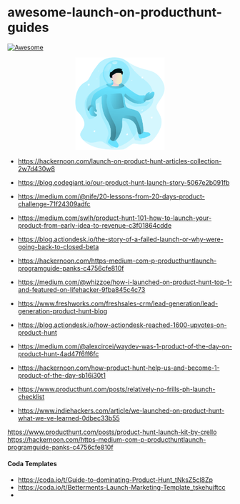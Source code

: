 # awesome-launch-on-producthunt-guides

[![Awesome](https://cdn.rawgit.com/sindresorhus/awesome/d7305f38d29fed78fa85652e3a63e154dd8e8829/media/badge.svg)](https://github.com/ChickenKyiv/awesome-launch-on-producthunt-guides) 



<p align="center"><img src="https://raw.githubusercontent.com/GroceriStar/creative/master/website-illustrations/astronaut.svg?sanitize=true" alt="astronaut" width="200" /></p>

- https://hackernoon.com/launch-on-product-hunt-articles-collection-2w7d430w8
- https://blog.codegiant.io/our-product-hunt-launch-story-5067e2b091fb
- https://medium.com/@nife/20-lessons-from-20-days-product-challenge-71f24309adfc
- https://medium.com/swlh/product-hunt-101-how-to-launch-your-product-from-early-idea-to-revenue-c3f01864cdde
- https://blog.actiondesk.io/the-story-of-a-failed-launch-or-why-were-going-back-to-closed-beta
- https://hackernoon.com/https-medium-com-p-producthuntlaunch-programguide-panks-c4756cfe810f
- https://medium.com/@whizzoe/how-i-launched-on-product-hunt-top-1-and-featured-on-lifehacker-9fba845c4c73
- https://www.freshworks.com/freshsales-crm/lead-generation/lead-generation-product-hunt-blog
- https://blog.actiondesk.io/how-actiondesk-reached-1600-upvotes-on-product-hunt

- https://medium.com/@alexcircei/waydev-was-1-product-of-the-day-on-product-hunt-4ad47f6ff6fc
- https://hackernoon.com/how-product-hunt-help-us-and-become-1-product-of-the-day-sb16i30t1
- https://www.producthunt.com/posts/relatively-no-frills-ph-launch-checklist

- https://www.indiehackers.com/article/we-launched-on-product-hunt-what-we-ve-learned-0dbec33b55

https://www.producthunt.com/posts/product-hunt-launch-kit-by-crello
https://hackernoon.com/https-medium-com-p-producthuntlaunch-programguide-panks-c4756cfe810f

#### Coda Templates
- https://coda.io/t/Guide-to-dominating-Product-Hunt_tNksZ5cl8Zp
- https://coda.io/t/Betterments-Launch-Marketing-Template_tskehujftcc
- 
